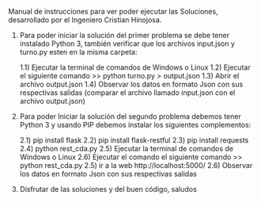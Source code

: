 Manual de instrucciones para ver poder ejecutar las Soluciones, desarrollado por el Ingeniero Cristian Hinojosa.

1) Para poder iniciar la solución del primer problema se debe tener instalado Python 3, 
también verificar que los archivos input.json y turno.py esten en la misma carpeta:

    1.1) Ejecutar la terminal de  comandos de Windows o Linux 
    1.2) Ejecutar el siguiente comando >> python turno.py > output.json
    1.3) Abrir el archivo output.json
    1.4) Observar los datos en formato Json con sus respectivas salidas (comparar el archivo llamado input.json con el archivo output.json)


2) Para poder Iniciar la solución del segundo problema debemos tener Python 3 y usando PIP debemos instalar los siguientes complementos:

    2.1) pip install flask
    2.2) pip install flask-restful
    2.3) pip install requests
    2.4) python rest_cda.py
    2.5) Ejecutar la terminal de comandos de Windows o Linux 
    2.6) Ejecutar el comando el siguiente comando >> python rest_cda.py
    2.5) ir a la web http://localhost:5000/ 
    2.6) Observar los datos en formato Json con sus respectivas salidas

3) Disfrutar de las soluciones y del buen código, saludos